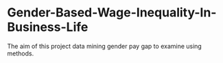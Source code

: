 # Gender-Based-Wage-Inequality-In-Business-Life
The aim of this project data mining gender pay gap to examine using methods.

